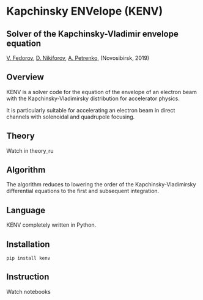 # Kapchinsky ENVelope (KENV)

## Solver of the Kapchinsky-Vladimir envelope equation

<a href=mailto:fuodorov1998@gmail.com>V. Fedorov</a>, <a href=mailto:nikdanila@bk.ru>D. Nikiforov</a>, <a href=http://www.inp.nsk.su/~petrenko/>A. Petrenko</a>, (Novosibirsk, 2019)

## Overview

KENV is a solver code for the equation of the envelope of an electron beam with the Kapchinsky-Vladimirsky distribution for accelerator physics.

It is particularly suitable for accelerating an electron beam in direct channels with solenoidal and quadrupole focusing.

## Theory

Watch in theory_ru

## Algorithm

The algorithm reduces to lowering the order of the Kapchinsky-Vladimirsky differential equations to the first and subsequent integration.

## Language

KENV completely written in Python.

## Installation

```
pip install kenv
```

## Instruction

Watch notebooks
